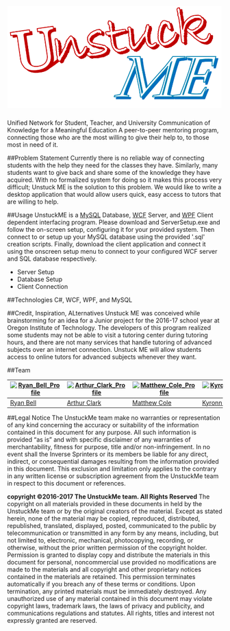 # ![UnstuckME Logo](Media/UnstuckME_Logo.png)

Unified Network for Student, Teacher, and University Communication of Knowledge for a Meaningful Education
A peer-to-peer mentoring program, connecting those who are the most willing to give their help to, to those most in need of it. 

##Problem Statement
Currently there is no reliable way of connecting students with the help they need for the classes they have. Similarly, many students want to give back and share some of the knowledge they have acquired. With no formalized system for doing so it makes this process very difficult; Unstuck ME is the solution to this problem. We would like to write a desktop application that would allow users quick, easy access to tutors that are willing to help.

##Usage
UnstuckME is a [MySQL](https://en.wikipedia.org/wiki/MySQL) Database, [WCF](https://en.wikipedia.org/wiki/Windows_Communication_Foundation) Server, and [WPF](https://en.wikipedia.org/wiki/Windows_Presentation_Foundation) Client dependent interfacing program. Please download and ServerSetup.exe and follow the on-screen setup, configuring it for your provided system. Then connect to or setup up your MySQL database using the provided '.sql' creation scripts. Finally, download the client application and connect it using the onscreen setup menu to connect to your configured WCF server and SQL database respectively.

- Server Setup
- Database Setup
- Client Connection

##Technologies
C#, WCF, WPF, and  MySQL

##Credit, Inspiration, ALternatives
Unstuck ME was conceived while brainstorming for an idea for a Junior project for the 2016-17 school year at Oregon Institute of Technology. The developers of this program realized some students may not be able to visit a tutoring center during tutoring hours, and there are not many services that handle tutoring of advanced subjects over an internet connection. Unstuck ME will allow students access to online tutors for advanced subjects whenever they want.

##Team

[![Ryan_Bell_Profile](http://gravatar.com/avatar/171f7ebc591cf55ef5dd6dcb6777be31?s=144)](https://github.com/RyanWBell) | [![Arthur_Clark_Profile](http://gravatar.com/avatar/112849306/bd991a10a31ebaa7fe4fee0974909f52?s=144)](https://github.com/Clarkmeister)| [![Matthew_Cole_Profile](http://gravatar.com/avatar/112849306/bd991a10a31ebaa7fe4fee0974909f52?s=144)](https://github.com/colematthew4) | [![Kyronn_Morgan_Profile](http://gravatar.com/avatar/112849306/bd991a10a31ebaa7fe4fee0974909f52?s=144)](https://github.com/kmorgan24)
---|---|---|---
[Ryan Bell](https://github.com/RyanWBell) | [Arthur Clark](https://github.com/Clarkmeister) | [Matthew Cole](https://github.com/colematthew4) | [Kyronn Morgan](https://github.com/kmorgan24)

##Legal Notice
The UnstuckMe team make no warranties or representation of any kind concerning the accuracy or suitability of the information contained in this document for any purpose. All such information is provided “as is” and with specific disclaimer of any warranties of merchantability, fitness for purpose, title and/or non-infringement. In no event shall the Inverse Sprinters or its members be liable for any direct, indirect, or consequential damages resulting from the information provided in this document. This exclusion and limitation only applies to the contrary in any written license or subscription agreement from the UnstuckMe team in respect to this document or references.

__copyright ©2016-2017 The UnstuckMe team. All Rights Reserved__
The copyright on all materials provided in these documents in held by the UnstuckMe team or by the original creators of the material. Except as stated herein, none of the material may be copied, reproduced, distributed, republished, translated, displayed, posted, communicated to the public by telecommunication or transmitted in any form by any means, including, but not limited to, electronic, mechanical, photocopying, recording, or otherwise, without the prior written permission of the copyright holder. Permission is granted to display copy and distribute the materials in this document for personal, noncommercial use provided no modifications are made to the materials and all copyright and other proprietary notices contained in the materials are retained. This permission terminates automatically if you breach any of these terms or conditions. Upon termination, any printed materials must be immediately destroyed. Any unauthorized use of any material contained in this document may violate copyright laws, trademark laws, the laws of privacy and publicity, and communications regulations and statutes. All rights, titles and interest not expressly granted are reserved.
